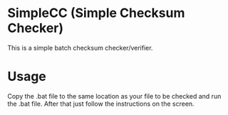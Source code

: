 # SimpleCC (Simple Checksum Checker)

This is a simple batch checksum checker/verifier.

# Usage

Copy the .bat file to the same location as your file to be checked and run the .bat file.
After that just follow the instructions on the screen.
